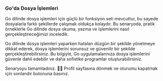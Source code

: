 ### Go'da Dosya İşlemleri


Go dilinde dosya işlemleri için güçlü bir fonksiyon seti mevcuttur, bu sayede dosyalarla farklı şekillerde çalışmak oldukça kolaydır. Bu senaryoda, pratik örneklerle Go dilinde dosya okuma, yazma ve işlemlerini nasıl gerçekleştireceğimizi inceledik.

Go dilinde dosya işlemleri yaparken hataları düzgün bir şekilde yönetmeye dikkat ederek, dosya işlemlerini sorunsuz ve güvenilir bir şekilde gerçekleştirebilirsiniz. Bu bilgiyle, Go uygulamalarınıza dosya işlemlerini güvenle dahil edebilir ve daha sofistike programlar oluşturabilirsiniz.

Senaryoyu tamamladınız. 👏🏻
Profil sayfasına dönmek ve oturumu kapatmak için sonlandır butonuna basınız.  

